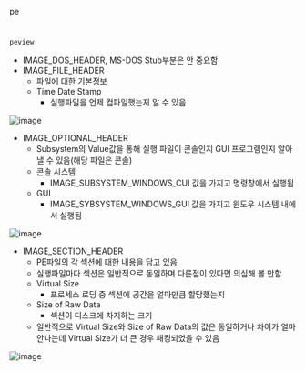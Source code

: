 pe
#
`peview`
- IMAGE_DOS_HEADER, MS-DOS Stub부분은 안 중요함
- IMAGE_FILE_HEADER
    - 파일에 대한 기본정보
    - Time Date Stamp
        - 실행파일을 언제 컴파일했는지 알 수 있음

![image](https://user-images.githubusercontent.com/61821641/155895475-0ed4194d-2413-488a-a7c2-bb0b06680a46.png)
- IMAGE_OPTIONAL_HEADER
    - Subsystem의 Value값을 통해 실행 파일이 콘솔인지 GUI 프로그램인지 알아낼 수 있음(해당 파일은 콘솔)
    - 콘솔 시스템
        - IMAGE_SUBSYSTEM_WINDOWS_CUI 값을 가지고 명령창에서 실행됨
    - GUI
        - IMAGE_SYBSYSTEM_WINDOWS_GUI 값을 가지고 윈도우 시스템 내에서 실행됨

![image](https://user-images.githubusercontent.com/61821641/155895590-3c126e23-65b7-499d-9f83-b5ba26e0a9eb.png)

- IMAGE_SECTION_HEADER
    - PE파일의 각 섹션에 대한 내용을 담고 있음
    - 실행파일마다 섹션은 일반적으로 동일하며 다른점이 있다면 의심해 볼 만함
    - Virtual Size
        - 프로세스 로딩 중 섹션에 공간을 얼마만큼 할당했는지
    - Size of Raw Data
        - 섹션이 디스크에 차지하는 크기
    - 일반적으로 Virtual Size와 Size of Raw Data의 값은 동일하거나 차이가 얼마 안나는데 Virtual Size가 더 큰 경우 패킹되었을 수 있음

![image](https://user-images.githubusercontent.com/61821641/155896596-77933de0-6240-4d6f-b599-44cc315c55b6.png)
